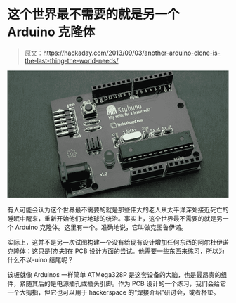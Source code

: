 # 这个世界最不需要的就是另一个 Arduino 克隆体

> 原文：<https://hackaday.com/2013/09/03/another-arduino-clone-is-the-last-thing-the-world-needs/>

![duino](img/81445937ca1c740e442e488a96f2976f.png)

有人可能会认为这个世界最不需要的就是那些伟大的老人从太平洋深处接近死亡的睡眠中醒来，重新开始他们对地球的统治。事实上，这个世界最不需要的就是另一个 Arduino 克隆体。这里有一个。准确地说，它叫做克图鲁伊诺。

实际上，这并不是另一次试图构建一个没有给现有设计增加任何东西的阿尔杜伊诺克隆体；这只是[杰夫]在 PCB 设计方面的尝试。他需要一些东西来练习，所以为什么不以-uino 结尾呢？

该板就像 Arduinos 一样简单 ATMega328P 是这套设备的大脑，也是最昂贵的组件，紧随其后的是电源插孔或插头引脚。作为 PCB 设计的一个练习，我们会给它一个大拇指，但它也可以用于 hackerspace 的“焊接介绍”研讨会，或者杯垫。